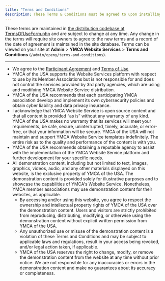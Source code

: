 ```yaml
---
title: "Terms and Conditions"
description: These Terms & Conditions must be agreed to upon installing YMCA Website Services
---
```


These terms are maintained in [the distribution codebase at TermsOfUseForm.php](https://github.com/YCloudYUSA/yusaopeny/blob/main/src/Form/TermsOfUseForm.php) and are subject to change at any time. Any change in the terms will require site owners to agree to the new terms and a record of the date of agreement is maintained in the site database. Terms can be viewed on your site at **Admin** > **YMCA Website Services** > **Terms and Conditions** (`/admin/openy/terms-and-conditions`).

---

*   We agree to the [Participant Agreement](../WS-Participant-Agreement) and [Terms of Use](../WS-Terms-of-Use)
*   YMCA of the USA supports the Website Services platform with respect to use by its Member Associations but is not responsible for and does not control the services provided by 3rd party agencies, which are using and modifying YMCA Website Service distribution.
*   YMCA of the USA recommends that each participating YMCA association develop and implement its own cybersecurity policies and obtain cyber liability and data privacy insurance.
*   I acknowledge that YMCA Website Service is open source content and that all content is provided “as is” without any warranty of any kind. YMCA of the USA makes no warranty that its services will meet your requirements, be safe, secure, uninterrupted, timely, accurate, or error-free, or that your information will be secure. YMCA of the USA will not maintain and support YMCA Website Service templates indefinitely. The entire risk as to the quality and performance of the content is with you.
*   YMCA of the USA recommends obtaining a reputable agency to assist with the implementation of the YMCA Website Service platform and further development for your specific needs.
*   All demonstration content, including but not limited to text, images, graphics, videos, audio, and any other materials displayed on this website, is the exclusive property of YMCA of the USA. The demonstration content is provided solely for illustrative purposes and to showcase the capabilities of YMCA's Website Service. Nonetheless, YMCA member associations may use demonstration content for their websites, as applicable.
    *   By accessing and/or using this website, you agree to respect the ownership and intellectual property rights of YMCA of the USA over the demonstration content. Users and visitors are strictly prohibited from reproducing, distributing, modifying, or otherwise using the demonstration content without explicit written permission from YMCA of the USA.
    *   Any unauthorized use or misuse of the demonstration content is a violation of these Terms and Conditions and may be subject to applicable laws and regulations, result in your access being revoked, and/or legal action taken, if applicable.
    *   YMCA of the USA reserves the right to change, modify, or remove the demonstration content from the website at any time without prior notice. We are not responsible for any inaccuracies or errors in the demonstration content and make no guarantees about its accuracy or completeness.
